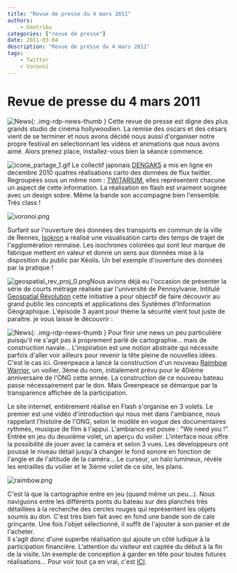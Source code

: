 ```yaml
---
title: "Revue de presse du 4 mars 2011"
authors:
    - Geotribu
categories: ["revue de presse"]
date: 2011-03-04
description: "Revue de presse du 4 mars 2011"
tags:
    - Twitter
    - Voronoï
---
```


# Revue de presse du 4 mars 2011

![News](https://cdn.geotribu.fr/img/internal/icons-rdp-news/news.png "Icône news générique"){: .img-rdp-news-thumb }
Cette revue de presse est digne des plus grands studio de cinéma hollywoodien. La remise des oscars et des césars vient de se terminer et nous avons décidé nous aussi d'organiser notre propre festival en sélectionnant les vidéos et animations que nous avons aimé. Alors prenez place, installez-vous bien la séance commence.

![icone_partage_1.gif](http://geotribu.net/sites/default/files/Tuto/img/divers/icone_partage_1.gif) Le collectif japonais [DENGAK5](http://dengak5.com/en/index.html) a mis en ligne en decembre 2010 quatres réalisations carto des données de flux twitter. Regroupées sous un même nom : [TWITARIUM](http://twitarium.com/), elles représentent chacune un aspect de cette information. La réalisation en flash est vraiment soignée avec un design sobre. Même la bande son accompagne bien l'ensemble. Très class !

![voronoi.png](https://cdn.geotribu.fr/img/logos-icones/divers/voronoi.png)

Surfant sur l'ouverture des données des transports en commun de la ville de Rennes, [Isokron](http://isokron.com/) a réalisé une visualisation carto des temps de trajet de l'agglomération rennaise. Les isochrones colorées qui sont leur marque de fabrique mettent en valeur et donne un sens aux données mise à la disposition du public par Kéolis. Un bel exemple d'ouverture des données par la pratique !  

![geospatial_rev_proj_0.png](https://cdn.geotribu.fr/img/Blog/divers/geospatial_rev_proj_0.png)Nous avions déjà eu l'occasion de présenter la série de courts métrage réalisée par l'université de Pennsylvanie. Intitulé [Geospatial Révolution](http://geospatialrevolution.psu.edu/) cette initiative a pour objectif de faire découvrir au grand public les concepts et applications des Systèmes d'Information Géographique. L'épisode 3 ayant pour thème la sécurité vient tout juste de paraitre. je vous laisse le découvrir :

![News](https://cdn.geotribu.fr/img/internal/icons-rdp-news/news.png "Icône news générique"){: .img-rdp-news-thumb }
Pour finir une news un peu particulière puisqu'il ne s'agit pas à proprement parlé de cartographie... mais de construction navale... L'inspiration est une notion abstraite qui nécessite parfois d'aller voir ailleurs pour revenir la tête pleine de nouvelles idées. C'est le cas ici. Greenpeace a lancé la construction d'un nouveau [Raimbow Warrior](https://fr.wikipedia.org/wiki/Rainbow_Warrior_III), un voilier, 3ème du nom, initialement prévu pour le 40ième anniversaire de l'ONG cette année. La construction de ce nouveau bateau passe nécessairement par le don. Mais Greenpeace se démarque par la transparence affichée de la participation.  

Le site internet, entièrement réalisé en Flash s'organise en 3 volets. Le premier est une vidéo d'introduction qui nous met dans l'ambiance, nous rappelant l'histoire de l'ONG, selon le modèle en vogue des documentaires rythmés, musique de film à l'appui. L'ambiance est posée : "We need you !". Entrée en jeu du deuxième volet, un aperçu du voilier. L'interface nous offre la possibilité de jouer avec la caméra et selon 3 vues. Les développeurs ont poussé le niveau détail jusqu'à changer le fond sonore en fonction de l'angle et de l'altitude de la caméra... Le curseur, un halo lumineux, révèle les entrailles du voilier et le 3ième volet de ce site, les plans.

![raimbow.png](http://www.geotribu.net/sites/default/files/Tuto/img/Blog/raimbow.png)

 C'est là que la cartographie entre en jeu (quand même un peu...). Nous naviguons entre les différents ponts du bateau sur des planches très détaillées à la recherche des cercles rouges qui représentent les objets soumis au don. C'est très bien fait avec en fond une bande son de cale grinçante. Une fois l'objet sélectionné, il suffit de l'ajouter à son panier et de l'acheter.  
 Il s'agit donc d'une superbe réalisation qui ajoute un côté ludique à la participation financière. L'attention du visiteur est captée du début à la fin de la visite. Un exemple de conception à garder en tête pour toutes futures réalisations... Pour voir tout ça en vrai, c'est [ICI](http://anewwarrior.greenpeace.org/).
